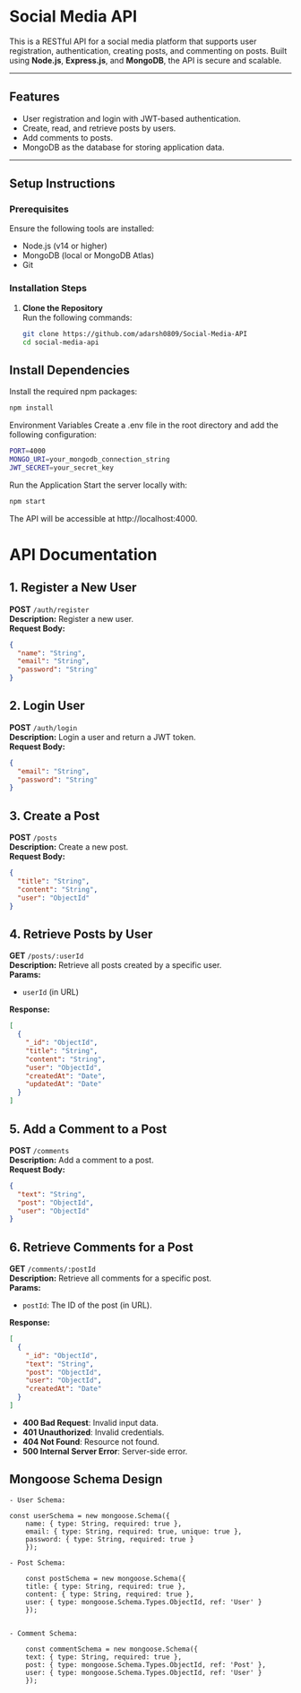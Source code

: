 # Social Media API

This is a RESTful API for a social media platform that supports user registration, authentication, creating posts, and commenting on posts. Built using **Node.js**, **Express.js**, and **MongoDB**, the API is secure and scalable.

---
## Features
- User registration and login with JWT-based authentication.
- Create, read, and retrieve posts by users.
- Add comments to posts.
- MongoDB as the database for storing application data.

---

## Setup Instructions

### Prerequisites
Ensure the following tools are installed:
- Node.js (v14 or higher)
- MongoDB (local or MongoDB Atlas)
- Git

### Installation Steps

1. **Clone the Repository**  
   Run the following commands:
   ```bash
   git clone https://github.com/adarsh0809/Social-Media-API
   cd social-media-api
   ```


## Install Dependencies
Install the required npm packages:
```bash
npm install
```

Environment Variables
Create a .env file in the root directory and add the following configuration:

```bash
PORT=4000
MONGO_URI=your_mongodb_connection_string
JWT_SECRET=your_secret_key
```
Run the Application
Start the server locally with:

```bash
npm start
```
The API will be accessible at http://localhost:4000.






# API Documentation

## 1. **Register a New User**
**POST** `/auth/register`  
**Description:** Register a new user.  
**Request Body:**
```json
{
  "name": "String",
  "email": "String",
  "password": "String"
}
```

## 2. **Login User**
**POST** `/auth/login`  
**Description:** Login a user and return a JWT token.  
**Request Body:**
```json
{
  "email": "String",
  "password": "String"
}
```


## 3. **Create a Post**
**POST** `/posts`  
**Description:** Create a new post.  
**Request Body:**
```json
{
  "title": "String",
  "content": "String",
  "user": "ObjectId"
}

```

## 4. **Retrieve Posts by User**
**GET** `/posts/:userId`  
**Description:** Retrieve all posts created by a specific user.  
**Params:**  
- `userId` (in URL)  

**Response:**
```json
[
  {
    "_id": "ObjectId",
    "title": "String",
    "content": "String",
    "user": "ObjectId",
    "createdAt": "Date",
    "updatedAt": "Date"
  }
]
```
## 5. **Add a Comment to a Post**
**POST** `/comments`  
**Description:** Add a comment to a post.  
**Request Body:**
```json
{
  "text": "String",
  "post": "ObjectId",
  "user": "ObjectId"
}
```
## 6. **Retrieve Comments for a Post**
**GET** `/comments/:postId`  
**Description:** Retrieve all comments for a specific post.  
**Params:**
- `postId`: The ID of the post (in URL).

**Response:**
```json
[
  {
    "_id": "ObjectId",
    "text": "String",
    "post": "ObjectId",
    "user": "ObjectId",
    "createdAt": "Date"
  }
]
```



- **400 Bad Request**: Invalid input data.
- **401 Unauthorized**: Invalid credentials.
- **404 Not Found**: Resource not found.
- **500 Internal Server Error**: Server-side error.



## Mongoose Schema Design
    - User Schema:

    const userSchema = new mongoose.Schema({
        name: { type: String, required: true },
        email: { type: String, required: true, unique: true },
        password: { type: String, required: true }
        });

    - Post Schema:

        const postSchema = new mongoose.Schema({
        title: { type: String, required: true },
        content: { type: String, required: true },
        user: { type: mongoose.Schema.Types.ObjectId, ref: 'User' }
        });


    - Comment Schema:

        const commentSchema = new mongoose.Schema({
        text: { type: String, required: true },
        post: { type: mongoose.Schema.Types.ObjectId, ref: 'Post' },
        user: { type: mongoose.Schema.Types.ObjectId, ref: 'User' }
        });
